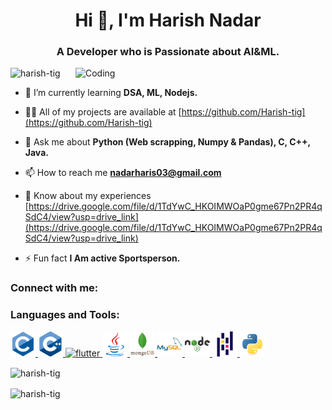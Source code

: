 <h1 align="center">Hi 👋, I'm Harish Nadar</h1>
<h3 align="center">A Developer who is Passionate about AI&ML.</h3>
<img align="right" alt="Coding" width="400" src="[https://www.google.com/search?client=ms-android-oppo-rvo3&sca_esv=de93c5c4281f23a7&sca_upv=1&sxsrf=ACQVn0_K3AkpVrQhPAPIijtls4vtjDlsVw:1714676044474&q=robot+coding+gif&uds=AMwkrPtITlNO1JLZLsUMjuLHpvZHVs5Nao6_ag8xKSKY0FbdJhGWwpHMo8i3TyvRQnpYcLSg_qUzYappPwSpGPxTBiRTNT2d1T4cHhgyS6D0SLNqzyfF09wZE9668w77bAkrwie1rVS2dameVfVqgu7ojnOUg8KAvwDHkfYHkyk2QmlzWG8IJm7t9-OA3l89yZYIEAJl0oqaUXmfEvsJN-RJC5J2uAUzdxNFbEIGmJ-EWlFjDZS-8pUvkbw1jcn2FEP1Sq4LvUBrVPsnS1vciwyejoVSpvw4SfTiFfVOcgn49l51B3J6WBZprrYtycSfwqexh55bnVZs&udm=2&prmd=ivsnbmtz&sa=X&ved=2ahUKEwiLo6SE0u-FAxVUZvUHHSxDAFwQtKgLegQIDBAB&biw=360&bih=689&dpr=3#vhid=TdlcWBfWs8i0nM&vssid=mosaic](https://www.google.com/search?q=coding+gif+animated&udm=2&cs=1&hl=en&sa=X&biw=1536&bih=703&dpr=1.25&ved=2ahUKEwis-NLa0--FAxVHia8BHVexCvoQgowBegQIBxAA&sxsrf=ACQVn09rOBQufakvBfUdpCjWbF-uApZObg:1714676494030#vhid=VnWiM7Rotib3CM&vssid=mosaic](https://www.google.com/url?sa=i&url=https%3A%2F%2Fwww.pinterest.com%2Fpin%2Fcoding-animations--126663808259169690%2F&psig=AOvVaw0uXkDRA5VX70oBtaFlLBJG&ust=1714762928938000&source=images&cd=vfe&opi=89978449&ved=0CBEQjRxqFwoTCKicxOrT74UDFQAAAAAdAAAAABAE](https://images.app.goo.gl/f2CQba5TtfepRMtdA)">

<p align="left"> <img src="https://komarev.com/ghpvc/?username=harish-tig&label=Profile%20views&color=0e75b6&style=flat" alt="harish-tig" /> </p>

- 🌱 I’m currently learning **DSA, ML, Nodejs.**

- 👨‍💻 All of my projects are available at [https://github.com/Harish-tig](https://github.com/Harish-tig)

- 💬 Ask me about **Python (Web scrapping, Numpy & Pandas), C, C++, Java.**

- 📫 How to reach me **nadarharis03@gmail.com**

- 📄 Know about my experiences [https://drive.google.com/file/d/1TdYwC_HKOIMWOaP0gme67Pn2PR4qSdC4/view?usp=drive_link](https://drive.google.com/file/d/1TdYwC_HKOIMWOaP0gme67Pn2PR4qSdC4/view?usp=drive_link)

- ⚡ Fun fact **I Am active Sportsperson.**

<h3 align="left">Connect with me:</h3>
<p align="left">
</p>

<h3 align="left">Languages and Tools:</h3>
<p align="left"> <a href="https://www.cprogramming.com/" target="_blank" rel="noreferrer"> <img src="https://raw.githubusercontent.com/devicons/devicon/master/icons/c/c-original.svg" alt="c" width="40" height="40"/> </a> <a href="https://www.w3schools.com/cpp/" target="_blank" rel="noreferrer"> <img src="https://raw.githubusercontent.com/devicons/devicon/master/icons/cplusplus/cplusplus-original.svg" alt="cplusplus" width="40" height="40"/> </a> <a href="https://flutter.dev" target="_blank" rel="noreferrer"> <img src="https://www.vectorlogo.zone/logos/flutterio/flutterio-icon.svg" alt="flutter" width="40" height="40"/> </a> <a href="https://www.java.com" target="_blank" rel="noreferrer"> <img src="https://raw.githubusercontent.com/devicons/devicon/master/icons/java/java-original.svg" alt="java" width="40" height="40"/> </a> <a href="https://www.mongodb.com/" target="_blank" rel="noreferrer"> <img src="https://raw.githubusercontent.com/devicons/devicon/master/icons/mongodb/mongodb-original-wordmark.svg" alt="mongodb" width="40" height="40"/> </a> <a href="https://www.mysql.com/" target="_blank" rel="noreferrer"> <img src="https://raw.githubusercontent.com/devicons/devicon/master/icons/mysql/mysql-original-wordmark.svg" alt="mysql" width="40" height="40"/> </a> <a href="https://nodejs.org" target="_blank" rel="noreferrer"> <img src="https://raw.githubusercontent.com/devicons/devicon/master/icons/nodejs/nodejs-original-wordmark.svg" alt="nodejs" width="40" height="40"/> </a> <a href="https://pandas.pydata.org/" target="_blank" rel="noreferrer"> <img src="https://raw.githubusercontent.com/devicons/devicon/2ae2a900d2f041da66e950e4d48052658d850630/icons/pandas/pandas-original.svg" alt="pandas" width="40" height="40"/> </a> <a href="https://www.python.org" target="_blank" rel="noreferrer"> <img src="https://raw.githubusercontent.com/devicons/devicon/master/icons/python/python-original.svg" alt="python" width="40" height="40"/> </a> </p>

<p><img align="center" src="https://github-readme-stats.vercel.app/api/top-langs?username=harish-tig&show_icons=true&locale=en&layout=compact" alt="harish-tig" /></p>

<p><img align="center" src="https://github-readme-streak-stats.herokuapp.com/?user=harish-tig&" alt="harish-tig" /></p>
